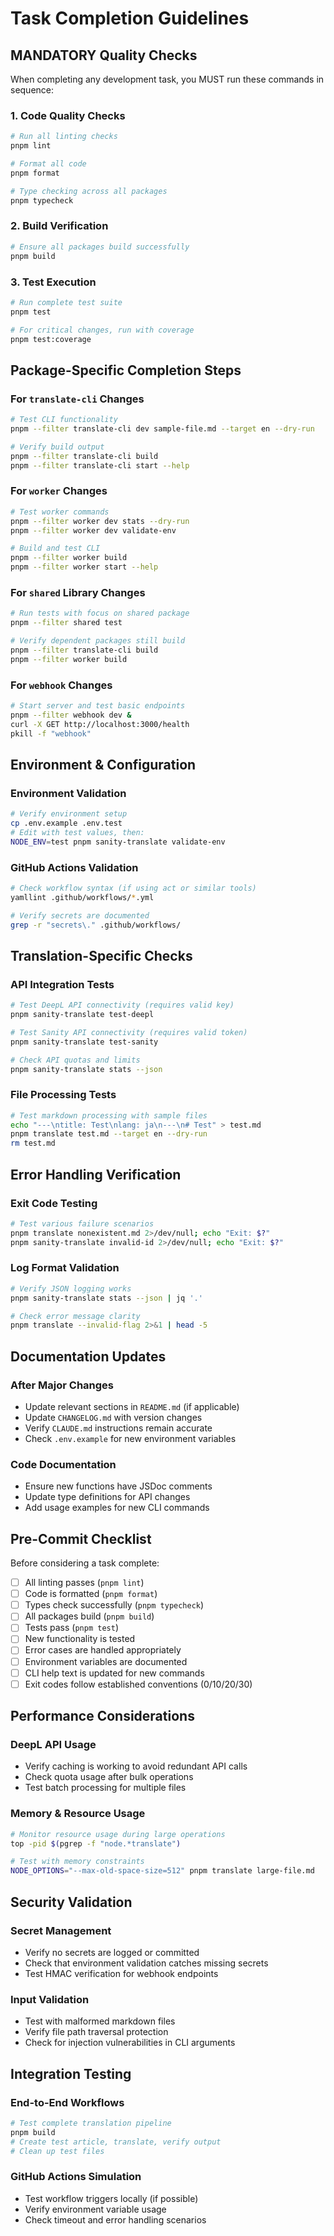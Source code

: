 # Task Completion Guidelines

## MANDATORY Quality Checks

When completing any development task, you MUST run these commands in sequence:

### 1. Code Quality Checks
```bash
# Run all linting checks
pnpm lint

# Format all code 
pnpm format

# Type checking across all packages
pnpm typecheck
```

### 2. Build Verification
```bash
# Ensure all packages build successfully
pnpm build
```

### 3. Test Execution  
```bash
# Run complete test suite
pnpm test

# For critical changes, run with coverage
pnpm test:coverage
```

## Package-Specific Completion Steps

### For `translate-cli` Changes
```bash
# Test CLI functionality
pnpm --filter translate-cli dev sample-file.md --target en --dry-run

# Verify build output
pnpm --filter translate-cli build
pnpm --filter translate-cli start --help
```

### For `worker` Changes
```bash
# Test worker commands
pnpm --filter worker dev stats --dry-run
pnpm --filter worker dev validate-env

# Build and test CLI
pnpm --filter worker build
pnpm --filter worker start --help
```

### For `shared` Library Changes
```bash
# Run tests with focus on shared package
pnpm --filter shared test

# Verify dependent packages still build
pnpm --filter translate-cli build
pnpm --filter worker build
```

### For `webhook` Changes
```bash
# Start server and test basic endpoints
pnpm --filter webhook dev &
curl -X GET http://localhost:3000/health
pkill -f "webhook"
```

## Environment & Configuration

### Environment Validation
```bash
# Verify environment setup
cp .env.example .env.test
# Edit with test values, then:
NODE_ENV=test pnpm sanity-translate validate-env
```

### GitHub Actions Validation
```bash
# Check workflow syntax (if using act or similar tools)
yamllint .github/workflows/*.yml

# Verify secrets are documented
grep -r "secrets\." .github/workflows/
```

## Translation-Specific Checks

### API Integration Tests
```bash
# Test DeepL API connectivity (requires valid key)
pnpm sanity-translate test-deepl

# Test Sanity API connectivity (requires valid token)  
pnpm sanity-translate test-sanity

# Check API quotas and limits
pnpm sanity-translate stats --json
```

### File Processing Tests
```bash
# Test markdown processing with sample files
echo "---\ntitle: Test\nlang: ja\n---\n# Test" > test.md
pnpm translate test.md --target en --dry-run
rm test.md
```

## Error Handling Verification

### Exit Code Testing
```bash
# Test various failure scenarios
pnpm translate nonexistent.md 2>/dev/null; echo "Exit: $?"
pnpm sanity-translate invalid-id 2>/dev/null; echo "Exit: $?"
```

### Log Format Validation
```bash
# Verify JSON logging works
pnpm sanity-translate stats --json | jq '.'

# Check error message clarity
pnpm translate --invalid-flag 2>&1 | head -5
```

## Documentation Updates

### After Major Changes
- Update relevant sections in `README.md` (if applicable)
- Update `CHANGELOG.md` with version changes
- Verify `CLAUDE.md` instructions remain accurate
- Check `.env.example` for new environment variables

### Code Documentation
- Ensure new functions have JSDoc comments
- Update type definitions for API changes
- Add usage examples for new CLI commands

## Pre-Commit Checklist

Before considering a task complete:

- [ ] All linting passes (`pnpm lint`)
- [ ] Code is formatted (`pnpm format`) 
- [ ] Types check successfully (`pnpm typecheck`)
- [ ] All packages build (`pnpm build`)
- [ ] Tests pass (`pnpm test`)
- [ ] New functionality is tested
- [ ] Error cases are handled appropriately
- [ ] Environment variables are documented
- [ ] CLI help text is updated for new commands
- [ ] Exit codes follow established conventions (0/10/20/30)

## Performance Considerations

### DeepL API Usage
- Verify caching is working to avoid redundant API calls
- Check quota usage after bulk operations
- Test batch processing for multiple files

### Memory & Resource Usage
```bash
# Monitor resource usage during large operations
top -pid $(pgrep -f "node.*translate")

# Test with memory constraints
NODE_OPTIONS="--max-old-space-size=512" pnpm translate large-file.md
```

## Security Validation

### Secret Management
- Verify no secrets are logged or committed
- Check that environment validation catches missing secrets
- Test HMAC verification for webhook endpoints

### Input Validation
- Test with malformed markdown files
- Verify file path traversal protection
- Check for injection vulnerabilities in CLI arguments

## Integration Testing

### End-to-End Workflows
```bash
# Test complete translation pipeline
pnpm build
# Create test article, translate, verify output
# Clean up test files
```

### GitHub Actions Simulation
- Test workflow triggers locally (if possible)
- Verify environment variable usage
- Check timeout and error handling scenarios